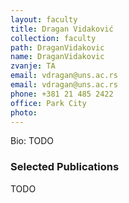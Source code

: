 ```yaml
---
layout: faculty
title: Dragan Vidaković
collection: faculty
path: DraganVidakovic
name: DraganVidakovic
zvanje: TA
email: vdragan@uns.ac.rs
email: vdragan@uns.ac.rs
phone: +381 21 485 2422
office: Park City
photo: 
---
```


Bio: TODO

### Selected Publications

TODO
